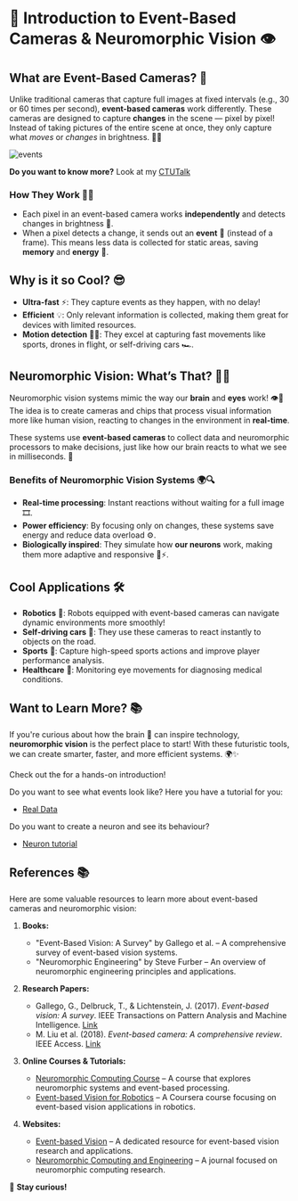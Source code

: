 # 🌟 Introduction to Event-Based Cameras & Neuromorphic Vision 👁️

## What are Event-Based Cameras? 📸
Unlike traditional cameras that capture full images at fixed intervals (e.g., 30 or 60 times per second), **event-based cameras** work differently. These cameras are designed to capture **changes** in the scene — pixel by pixel! Instead of taking pictures of the entire scene at once, they only capture what *moves* or *changes* in brightness. 📍✨

![events](https://github.com/GiuliaDAngelo/EDtutorial/blob/main/images/example.gif)


**Do you want to know more?** Look at my [CTUTalk](https://github.com/GiuliaDAngelo/EDtutorial/blob/main/images/CTUtalk.pdf)


### How They Work 🧠🔬
- Each pixel in an event-based camera works **independently** and detects changes in brightness 🎥.
- When a pixel detects a change, it sends out an **event** 🚀 (instead of a frame). This means less data is collected for static areas, saving **memory** and **energy** 🔋.

## Why is it so Cool? 😎
- **Ultra-fast** ⚡: They capture events as they happen, with no delay!
- **Efficient** 💡: Only relevant information is collected, making them great for devices with limited resources.
- **Motion detection** 🏃‍♂️: They excel at capturing fast movements like sports, drones in flight, or self-driving cars 🏎️.

## Neuromorphic Vision: What’s That? 🤖🧠
Neuromorphic vision systems mimic the way our **brain** and **eyes** work! 👁️🧠 The idea is to create cameras and chips that process visual information more like human vision, reacting to changes in the environment in **real-time**. 

These systems use **event-based cameras** to collect data and neuromorphic processors to make decisions, just like how our brain reacts to what we see in milliseconds. 🤯

### Benefits of Neuromorphic Vision Systems 🌍🔍
- **Real-time processing**: Instant reactions without waiting for a full image 🎞️.
- **Power efficiency**: By focusing only on changes, these systems save energy and reduce data overload ⚙️.
- **Biologically inspired**: They simulate how **our neurons** work, making them more adaptive and responsive 🧠⚡.

## Cool Applications 🛠️
- **Robotics** 🤖: Robots equipped with event-based cameras can navigate dynamic environments more smoothly!
- **Self-driving cars** 🚗: They use these cameras to react instantly to objects on the road.
- **Sports** 🏀: Capture high-speed sports actions and improve player performance analysis.
- **Healthcare** 💉: Monitoring eye movements for diagnosing medical conditions.

## Want to Learn More? 📚
If you're curious about how the brain 🧠 can inspire technology, **neuromorphic vision** is the perfect place to start! With these futuristic tools, we can create smarter, faster, and more efficient systems. 🌍✨

Check out the for a hands-on introduction!

Do you want to see what events look like? Here you have a tutorial for you: 
- [Real Data](https://github.com/GiuliaDAngelo/EDtutorial/blob/main/realdata.py)

Do you want to create a neuron and see its behaviour?
- [Neuron tutorial](https://github.com/GiuliaDAngelo/EDtutorial/blob/main/neuron.py)

## References 📚
Here are some valuable resources to learn more about event-based cameras and neuromorphic vision:

1. **Books:**
   - "Event-Based Vision: A Survey" by Gallego et al. – A comprehensive survey of event-based vision systems.
   - "Neuromorphic Engineering" by Steve Furber – An overview of neuromorphic engineering principles and applications.

2. **Research Papers:**
   - Gallego, G., Delbruck, T., & Lichtenstein, J. (2017). *Event-based vision: A survey*. IEEE Transactions on Pattern Analysis and Machine Intelligence. [Link](https://doi.org/10.1109/TPAMI.2017.2651254)
   - M. Liu et al. (2018). *Event-based camera: A comprehensive review*. IEEE Access. [Link](https://doi.org/10.1109/ACCESS.2018.2838279)

3. **Online Courses & Tutorials:**
   - [Neuromorphic Computing Course](https://neuromorphic.university) – A course that explores neuromorphic systems and event-based processing.
   - [Event-based Vision for Robotics](https://www.coursera.org/learn/event-based-vision-robotics) – A Coursera course focusing on event-based vision applications in robotics.

4. **Websites:**
   - [Event-based Vision](http://eventbasedvision.org/) – A dedicated resource for event-based vision research and applications.
   - [Neuromorphic Computing and Engineering](https://iopscience.iop.org/journal/2634-4386) – A journal focused on neuromorphic computing research.


🧠 **Stay curious!**
